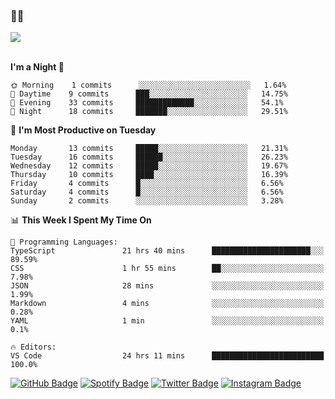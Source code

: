 ### 🤙🍺

<a href="https://github-readme-stats.vercel.app/api?username=hzak2xx&count_private=true&show_icons=true&theme=dracula">
  <img align="center" src="https://github-readme-stats.vercel.app/api?username=hzak2xx&count_private=true&show_icons=true&theme=dracula" />
</a>  
</br>
</br>

<!--START_SECTION:waka-->
**I'm a Night 🦉** 

```text
🌞 Morning    1 commits      ░░░░░░░░░░░░░░░░░░░░░░░░░   1.64% 
🌆 Daytime    9 commits      ███░░░░░░░░░░░░░░░░░░░░░░   14.75% 
🌃 Evening    33 commits     █████████████░░░░░░░░░░░░   54.1% 
🌙 Night      18 commits     ███████░░░░░░░░░░░░░░░░░░   29.51%

```
📅 **I'm Most Productive on Tuesday** 

```text
Monday       13 commits     █████░░░░░░░░░░░░░░░░░░░░   21.31% 
Tuesday      16 commits     ██████░░░░░░░░░░░░░░░░░░░   26.23% 
Wednesday    12 commits     █████░░░░░░░░░░░░░░░░░░░░   19.67% 
Thursday     10 commits     ████░░░░░░░░░░░░░░░░░░░░░   16.39% 
Friday       4 commits      █░░░░░░░░░░░░░░░░░░░░░░░░   6.56% 
Saturday     4 commits      █░░░░░░░░░░░░░░░░░░░░░░░░   6.56% 
Sunday       2 commits      ░░░░░░░░░░░░░░░░░░░░░░░░░   3.28%

```


📊 **This Week I Spent My Time On** 

```text
💬 Programming Languages: 
TypeScript               21 hrs 40 mins      ██████████████████████░░░   89.59% 
CSS                      1 hr 55 mins        ██░░░░░░░░░░░░░░░░░░░░░░░   7.98% 
JSON                     28 mins             ░░░░░░░░░░░░░░░░░░░░░░░░░   1.99% 
Markdown                 4 mins              ░░░░░░░░░░░░░░░░░░░░░░░░░   0.28% 
YAML                     1 min               ░░░░░░░░░░░░░░░░░░░░░░░░░   0.1%

🔥 Editors: 
VS Code                  24 hrs 11 mins      █████████████████████████   100.0%

```


<!--END_SECTION:waka-->

[![GitHub Badge](https://img.shields.io/badge/GitHub-100000?style=for-the-badge&logo=github&logoColor=white)](https://github.com/hzak2xx)
[![Spotify Badge](https://img.shields.io/badge/Spotify-1ED760?&style=for-the-badge&logo=spotify&logoColor=white)](https://open.spotify.com/user/uf90s6sbbh75a1mt44clkhkvf)
[![Twitter Badge](https://img.shields.io/badge/Twitter-1DA1F2?style=for-the-badge&logo=twitter&logoColor=white)](https://twitter.com/hzak2xx)
[![Instagram Badge](https://img.shields.io/badge/Instagram-E4405F?style=for-the-badge&logo=instagram&logoColor=white)](https://www.instagram.com/hzak2xx/)
